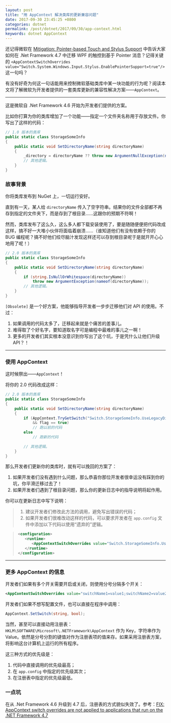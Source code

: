 ```yaml
---
layout: post
title: "用 AppContext 解决类库的更新兼容问题"
date: 2017-09-30 23:45:25 +0800
categories: dotnet
permalink: /post/dotnet/2017/09/30/app-context.html
keywords: dotnet AppContext
---
```


还记得微软在 [Mitigation: Pointer-based Touch and Stylus Support](https://docs.microsoft.com/en-us/dotnet/framework/migration-guide/mitigation-pointer-based-touch-and-stylus-support) 中告诉大家如何在 .Net Framework 4.7 中迁移 WPF 的触控到基于 Pointer 消息？记得关键的 `<AppContextSwitchOverrides value="Switch.System.Windows.Input.Stylus.EnablePointerSupport=true"/>` 这一句吗？

有没有好奇为何这一句话能用来控制微软基础类库中某一块功能的行为呢？阅读本文将了解微软为开发者提供的一套类库更新的兼容性解决方案——`AppContext`。

---

这是微软自 .Net Framework 4.6 开始为开发者们提供的方案。

比如你打算为你的类库增加了一个功能——指定一个文件夹名称用于存放文件。你写出了这样的代码：

```csharp
// 1.0 版本的类库
public static class StorageSomeInfo
{
    public static void SetDirectoryName(string directoryName)
    {
        _directory = directoryName ?? throw new ArgumentNullException(nameof(directoryName));
        // 其他逻辑。
    }
}
```

### 故事背景

你将类库发布到 NuGet 上，一切运行安好。

直到有一天，某人给 `directoryName` 传入了空字符串。结果你的文件全部都不再存到指定的文件夹下，而是存到了根目录……这跟你的预期不符啊！

然而，类库发布了这么久，这么多人都下载安装使用了，要是随随便便把代码改成这样，搞不好一大堆小伙伴将面临着崩溃……（谁知道他们有没有依赖于你的 BUG 编程呢？搞不好他们绞尽脑汁发现这样还可以存到根目录呢于是就开开心心地用了呢！）

```csharp
// 2.0 版本的类库
public static class StorageSomeInfo
{
    public static void SetDirectoryName(string directoryName)
    {
        if (string.IsNullOrWhitespace(directoryName))
            throw new ArgumentException(nameof(directoryName));
        // 其他逻辑。
    }
}
```

`[Obsolete]` 是一个好方案，他能够指导开发者一步步迁移他们对 API 的使用。不过：

1. 如果调用的代码太多了，迁移起来就是个痛苦的差事儿。
1. 难得取了个好名字，要知道取名字可是编程中最难的事儿之一啊！
1. 更多的开发者们其实根本没意识到你写出了这个坑，于是凭什么让他们升级 API？！

---

### 使用 AppContext

这时候祭出——`AppContext`！

将你的 2.0 代码改成这样：

```csharp
// 2.0 版本的类库
public static class StorageSomeInfo
{
    public static void SetDirectoryName(string directoryName)
    {
        if (AppContext.TryGetSwitch("Switch.StorageSomeInfo.UseLegacyDirectoryName", out var flag)
            && flag == true)
            // 跑以前的代码
        else
            // 跑新的代码
         
        // 其他逻辑。
    }
}
```

那么开发者们更新你的类库时，就有可以挽回的方案了：

1. 如果开发者们没有遇到什么问题，那么恭喜你那位开发者很幸运没有踩到你的坑，你平滑迁移过去了！
1. 如果开发者们遇到了根目录问题，那么你的更新日志中的指导说明将起作用。

你可以在更新日志中写下说明：

> 1. 建议开发者们修改此方法的调用，避免写出错误的代码；
> 1. 如果开发者们很难改动这样的代码，可以要求开发者在 `app.config` 文件中添加以下代码以使用“遗弃的”逻辑。

> ```xml
> <configuration>  
>    <runtime>  
>       <AppContextSwitchOverrides value="Switch.StorageSomeInfo.UseLegacyDirectoryName=true" />   
>    </runtime>  
> </configuration>  
> ```

---

### 更多 AppContext 的信息

开发者们如果有多个开关需要开启或关闭，则使用分号分隔多个开关：

```xml
<AppContextSwitchOverrides value="switchName1=value1;switchName2=value2" /> 
```

开发者们如果不想写配置文件，也可以直接在程序中调用：

```csharp
AppContext.SetSwitch(string, bool);
```

当然，甚至可以直接动用注册表：`HKLM\SOFTWARE\Microsoft\.NETFramework\AppContext` 作为 Key，字符串作为 Value。依然是分号分割的键值对作为注册表项的值来存。如果采用注册表方案，将影响这台计算机上运行的所有程序。

这三种方式的优先级是：

1. 代码中直接调用的优先级最高；
1. 在 `app.config` 中指定的优先级其次；
1. 在注册表中指定的优先级最低。

### 一点坑

在从 .Net Framework 4.6 升级到 4.7 后，注册表的方式貌似失效了。参考：[FIX: AppContext switch overrides are not applied to applications that run on the .NET Framework 4.7](https://support.microsoft.com/en-us/help/4036977/fix-appcontext-switch-overrides-are-not-applied-to-applications-that-r)
